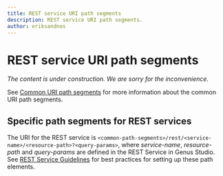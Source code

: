 ```yaml
---
title: REST service URI path segments
description: REST service URI path segments. 
author: eriksandnes
---
```

# REST service URI path segments

_The content is under construction. We are sorry for the inconvenience._

See [Common URI path segments](../common-uri-path-segments.md) for more information about the common URI path segments.

## Specific path segments for REST services
The URI for the REST service is `<common-path-segments>/rest/<service-name>/<resource-path>?<query-params>`, where _service-name_, _resource-path_ and _query-params_ are defined in the REST Service in Genus Studio. See [REST Service Guidelines](../../../guidelines-and-best-practices/rest-service-guidelines.md) for best practices for setting up these path elements.

